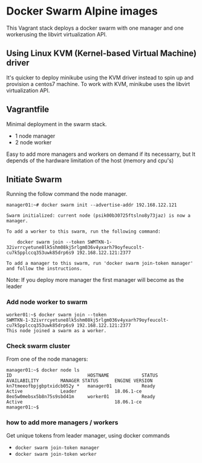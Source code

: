 # Docker Swarm Alpine images
This Vagrant stack deploys a docker swarm with one manager and one workerusing the libvirt virtualization API.

## Using Linux KVM (Kernel-based Virtual Machine) driver
It's quicker to deploy minikube using the KVM driver instead to spin up and provision a centos7 machine. To work with KVM, minikube uses the libvirt virtualization API.


## Vagrantfile
Minimal deployment in the swarm stack.

* 1 node manager
* 2 node worker

Easy to add more managers and workers on demand if its necessarry, but It depends of the hardware limitation of the host (memory and cpu's)


## Initiate Swarm

Running the follow command the node manager.

```
manager01:~# docker swarm init --advertise-addr 192.168.122.121

Swarm initialized: current node (psik00b30725ftslno8y73jaz) is now a manager.

To add a worker to this swarm, run the following command:

    docker swarm join --token SWMTKN-1-32ivrrcyetune8lk5shm08kj5rlgm036v4yxarh79oyfeucolt-cu7k5pplccq353uwk85drp6s9 192.168.122.121:2377

To add a manager to this swarm, run 'docker swarm join-token manager' and follow the instructions.

```

Note: If you deploy more manager the first manager will become as the leader

### Add node worker to swarm
```
worker01:~$ docker swarm join --token 
SWMTKN-1-32ivrrcyetune8lk5shm08kj5rlgm036v4yxarh79oyfeucolt-cu7k5pplccq353uwk85drp6s9 192.168.122.121:2377
This node joined a swarm as a worker.
```

### Check swarm cluster

From one of the node managers:
```
manager01:~$ docker node ls
ID                            HOSTNAME            STATUS              AVAILABILITY        MANAGER STATUS      ENGINE VERSION
kn7tmeeofbpjgbptxidcb052y *   manager01           Ready               Active              Leader              18.06.1-ce
8eo5w0mebsx5b8n75s9sbd41m     worker01            Ready               Active                                  18.06.1-ce
manager01:~$ 

```

### how to add more managers / workers
Get unique tokens from leader manager, using docker commands

* `docker swarm join-token manager`
* `docker swarm join-token worker`
